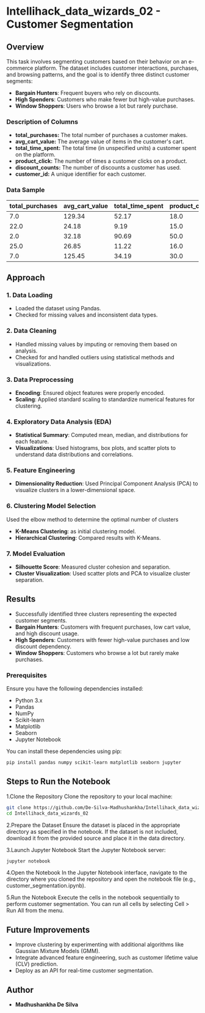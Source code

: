 # Intellihack_data_wizards_02 - Customer Segmentation

## Overview
This task involves segmenting customers based on their behavior on an e-commerce platform. The dataset includes customer interactions, purchases, and browsing patterns, and the goal is to identify three distinct customer segments:
- **Bargain Hunters**: Frequent buyers who rely on discounts.
- **High Spenders**: Customers who make fewer but high-value purchases.
- **Window Shoppers**: Users who browse a lot but rarely purchase.

### Description of Columns

*   **total\_purchases:** The total number of purchases a customer makes.
*   **avg\_cart\_value:** The average value of items in the customer's cart.
*   **total\_time\_spent:** The total time (in unspecified units) a customer spent on the platform.
*   **product\_click:** The number of times a customer clicks on a product.
*   **discount\_counts:** The number of discounts a customer has used.
*   **customer\_id:** A unique identifier for each customer.

### Data Sample

| total_purchases | avg_cart_value | total_time_spent | product_click | discount_counts | customer_id |
|-----------------|----------------|-------------------|---------------|-----------------|-------------|
| 7.0             | 129.34         | 52.17             | 18.0          | 0.0             | CM00000     |
| 22.0            | 24.18          | 9.19              | 15.0          | 7.0             | CM00001     |
| 2.0             | 32.18          | 90.69             | 50.0          | 2.0             | CM00002     |
| 25.0            | 26.85          | 11.22             | 16.0          | 10.0            | CM00003     |
| 7.0             | 125.45         | 34.19             | 30.0          | 3.0             | CM00004     |

## Approach
### 1. Data Loading
- Loaded the dataset using Pandas.
- Checked for missing values and inconsistent data types.

### 2. Data Cleaning
- Handled missing values by imputing or removing them based on analysis.
- Checked for and handled outliers using statistical methods and visualizations.

### 3. Data Preprocessing
- **Encoding**: Ensured object features were properly encoded.
- **Scaling**: Applied standard scaling to standardize numerical features for clustering.

### 4. Exploratory Data Analysis (EDA)
- **Statistical Summary**: Computed mean, median, and distributions for each feature.
- **Visualizations**: Used histograms, box plots, and scatter plots to understand data distributions and correlations.

### 5. Feature Engineering
- **Dimensionality Reduction**: Used Principal Component Analysis (PCA) to visualize clusters in a lower-dimensional space.

### 6. Clustering Model Selection
  Used the elbow method to determine the optimal number of clusters
- **K-Means Clustering**: as initial clustering model.
- **Hierarchical Clustering**: Compared results with K-Means.

### 7. Model Evaluation
- **Silhouette Score**: Measured cluster cohesion and separation.
- **Cluster Visualization**: Used scatter plots and PCA to visualize cluster separation.

## Results
- Successfully identified three clusters representing the expected customer segments.
- **Bargain Hunters**: Customers with frequent purchases, low cart value, and high discount usage.
- **High Spenders**: Customers with fewer high-value purchases and low discount dependency.
- **Window Shoppers**: Customers who browse a lot but rarely make purchases.

### Prerequisites
Ensure you have the following dependencies installed:
- Python 3.x
- Pandas
- NumPy
- Scikit-learn
- Matplotlib
- Seaborn
- Jupyter Notebook

You can install these dependencies using pip:
```bash
pip install pandas numpy scikit-learn matplotlib seaborn jupyter
```

## Steps to Run the Notebook
1.Clone the Repository Clone the repository to your local machine:
```bash
git clone https://github.com/De-Silva-Madhushankha/Intellihack_data_wizards_02.git
cd Intellihack_data_wizards_02
```
2.Prepare the Dataset Ensure the dataset is placed in the appropriate directory as specified in the notebook. If the dataset is not included, download it from the provided source and place it in the data directory.

3.Launch Jupyter Notebook Start the Jupyter Notebook server:
```bash
jupyter notebook
```
4.Open the Notebook In the Jupyter Notebook interface, navigate to the directory where you cloned the repository and open the notebook file (e.g., customer_segmentation.ipynb).

5.Run the Notebook Execute the cells in the notebook sequentially to perform customer segmentation. You can run all cells by selecting Cell > Run All from the menu.


## Future Improvements
- Improve clustering by experimenting with additional algorithms like Gaussian Mixture Models (GMM).
- Integrate advanced feature engineering, such as customer lifetime value (CLV) prediction.
- Deploy as an API for real-time customer segmentation.

## Author
- **Madhushankha De Silva**


